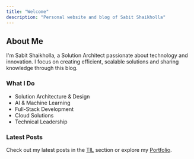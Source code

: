 ```yaml
---
title: "Welcome"
description: "Personal website and blog of Sabit Shaikholla"
---
```


## About Me

I'm Sabit Shaikholla, a Solution Architect passionate about technology and innovation. I focus on creating efficient, scalable solutions and sharing knowledge through this blog.

### What I Do

- Solution Architecture & Design
- AI & Machine Learning
- Full-Stack Development
- Cloud Solutions
- Technical Leadership

### Latest Posts

Check out my latest posts in the [TIL](/til) section or explore my [Portfolio](/portfolio). 